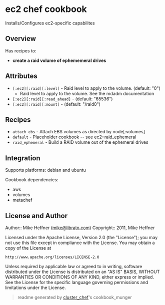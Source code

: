 # ec2 chef cookbook

Installs/Configures ec2-specific capabilites

## Overview

Has recipes to:

* **create a raid volume of ephememeral drives**

## Attributes

* `[:ec2][:raid][:level]`             - Raid level to apply to the volume. (default: "0")
  - Raid level to apply to the volume. See the mdadm documentation
* `[:ec2][:raid][:read_ahead]`        -  (default: "65536")
* `[:ec2][:raid][:mount]`             -  (default: "/raid0")

## Recipes 

* `attach_ebs`               - Attach EBS volumes as directed by node[:volumes]
* `default`                  - Placeholder cookbook -- see ec2::raid_ephemeral
* `raid_ephemeral`           - Build a RAID volume out of the ephemeral drives
## Integration

Supports platforms: debian and ubuntu

Cookbook dependencies:
* aws
* volumes
* metachef


## License and Author

Author::                Mike Heffner (<mike@librato.com>)
Copyright::             2011, Mike Heffner

Licensed under the Apache License, Version 2.0 (the "License");
you may not use this file except in compliance with the License.
You may obtain a copy of the License at

    http://www.apache.org/licenses/LICENSE-2.0

Unless required by applicable law or agreed to in writing, software
distributed under the License is distributed on an "AS IS" BASIS,
WITHOUT WARRANTIES OR CONDITIONS OF ANY KIND, either express or implied.
See the License for the specific language governing permissions and
limitations under the License.

> readme generated by [cluster_chef](http://github.com/infochimps/cluster_chef)'s cookbook_munger
